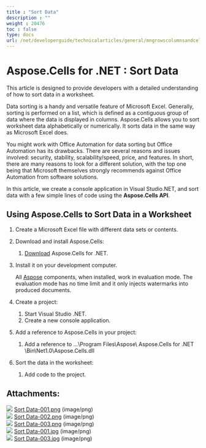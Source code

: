 ```yaml
---
title : "Sort Data" 
description : "" 
weight : 20476 
toc : false
type: docs
url: /net/developerguide/technicalarticles/general/mngrowscolumnsandcells/sort+data/
---
```


# Aspose.Cells for .NET : Sort Data


This article is designed to provide developers with a detailed understanding of how to sort data in a worksheet.

Data sorting is a handy and versatile feature of Microsoft Excel. Generally, sorting is performed on a list, which is defined as a contiguous group of data where the data is displayed in columns. Aspose.Cells allows you to sort worksheet data alphabetically or numerically. It sorts data in the same way as Microsoft Excel does.

You might work with Office Automation for data sorting but Office Automation has its drawbacks. There are several reasons and issues involved: security, stability, scalability/speed, price, and features. In short, there are many reasons to look for a different solution, with the top one being that Microsoft themselves strongly recommends against Office Automation from software solutions.

In this article, we create a console application in Visual Studio.NET, and sort data with a few simple lines of code using the **Aspose.Cells API**.

## Using Aspose.Cells to Sort Data in a Worksheet

1.  Create a Microsoft Excel file with different data sets or contents.
2.  Download and install Aspose.Cells:
    1.  [Download](http://www.aspose.com/community/files/51/.net-components/aspose.cells-for-.net/default.aspx) Aspose.Cells for .NET.
3.  Install it on your development computer.
    
    All [Aspose](http://www.aspose.com/) components, when installed, work in evaluation mode. The evaluation mode has no time limit and it only injects watermarks into produced documents.
    
4.  Create a project:
    1.  Start Visual Studio .NET.
    2.  Create a new console application.
5.  Add a reference to Aspose.Cells in your project:
    1.  Add a reference to …\\Program Files\\Aspose\\ Aspose.Cells for .NET \\Bin\\Net1.0\\Aspose.Cells.dll
6.  Sort the data in the worksheet:
    1.  Add code to the project.

## Attachments:

![](https://docs2.aspose.com/cells/net/images/icons/bullet_blue.gif) [Sort Data-001.png](https://docs2.aspose.com/cells/net/attachments/5017614/5112236.png) (image/png)  
![](https://docs2.aspose.com/cells/net/images/icons/bullet_blue.gif) [Sort Data-002.png](https://docs2.aspose.com/cells/net/attachments/5017614/5112243.png) (image/png)  
![](https://docs2.aspose.com/cells/net/images/icons/bullet_blue.gif) [Sort Data-003.png](https://docs2.aspose.com/cells/net/attachments/5017614/5112242.png) (image/png)  
![](https://docs2.aspose.com/cells/net/images/icons/bullet_blue.gif) [Sort Data-001.jpg](https://docs2.aspose.com/cells/net/attachments/5017614/5112241.jpg) (image/png)  
![](https://docs2.aspose.com/cells/net/images/icons/bullet_blue.gif) [Sort Data-003.jpg](https://docs2.aspose.com/cells/net/attachments/5017614/5112240.jpg) (image/png)  

